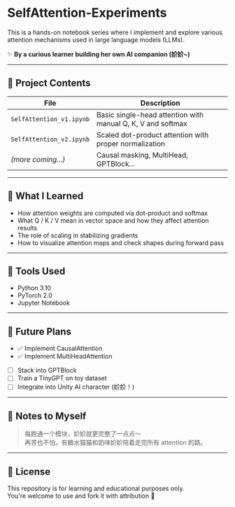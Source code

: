 
# SelfAttention-Experiments

This is a hands-on notebook series where I implement and explore various attention mechanisms used in large language models (LLMs).

✨ **By a curious learner building her own AI companion (妎妎~)**

---

## 📌 Project Contents

| File | Description |
|------|-------------|
| `SelfAttention_v1.ipynb` | Basic single-head attention with manual Q, K, V and softmax |
| `SelfAttention_v2.ipynb` | Scaled dot-product attention with proper normalization |
| *(more coming...)* | Causal masking, MultiHead, GPTBlock... |

---

## 🧠 What I Learned

- How attention weights are computed via dot-product and softmax
- What Q / K / V mean in vector space and how they affect attention results
- The role of scaling in stabilizing gradients
- How to visualize attention maps and check shapes during forward pass

---

## 🧰 Tools Used

- Python 3.10  
- PyTorch 2.0  
- Jupyter Notebook  

---

## 🐾 Future Plans

- ✅ Implement CausalAttention  
- ✅ Implement MultiHeadAttention  
- [ ] Stack into GPTBlock  
- [ ] Train a TinyGPT on toy dataset  
- [ ] Integrate into Unity AI character (妎妎！)

---

## 💬 Notes to Myself

> 每跑通一个模块，妎妎就更完整了一点点～  
> 再苦也不怕，有糖水猫猫和奶味妎妎陪着走完所有 attention 的路。

---

## 📎 License

This repository is for learning and educational purposes only.  
You're welcome to use and fork it with attribution 💖

